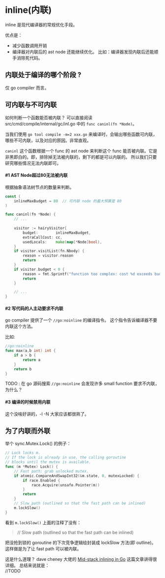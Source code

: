 # inline(内联)  

inline 是现代编译器的常规优化手段。 

优点是：

* 减少函数调用开销  
* 编译器对内联后的 ast node 还能继续优化。 比如：编译器发现内联后还能顺手消除死代码。  

## 内联处于编译的哪个阶段 ? 

仅 go compiler 而言。

## 可内联与不可内联

如何判断一个函数能否被内联？ 可以直接阅读 src/cmd/compile/internal/gc/inl.go 中的 `func caninl(fn *Node)`。

当我们使用 `go tool compile -m=2 xxx.go` 来编译时，会输出哪些函数可内联，哪些不可内联，以及对应的原因。非常直观。   

`caninl` 这个函数根据一个 func 的 ast node 来判断这个 func 能否被内联。它是非黑即白的。即，排除掉无法被内联的，剩下的都是可以内联的。 所以我们只要研究哪些情况无法内联即可。

#### #1 AST Node超过80无法被内联  

根据抽象语法树节点的数量来判断。  

```go
const (
	inlineMaxBudget = 80  // 可内联 node 的最大预算是 80 
)

func caninl(fn *Node) {
	// ... 
	
 	visitor := hairyVisitor{
 		budget:        inlineMaxBudget,
 		extraCallCost: cc,
 		usedLocals:    make(map[*Node]bool),
 	}
 	if visitor.visitList(fn.Nbody) {
 		reason = visitor.reason
 		return
 	}
 	if visitor.budget < 0 {
 		reason = fmt.Sprintf("function too complex: cost %d exceeds budget %d", inlineMaxBudget-visitor.budget, inlineMaxBudget)
 		return
 	}

 	// ... 
}
```   

#### #2 写代码的人主动要求不内联 

go compiler 提供了一个 `//go:noinline` 的编译指令。 这个指令告诉编译器不要内联这个方法。

比如: 
```go
//go:noinline
func max(a,b int) int {
	if a > b {
		return a
	}
	return b
}
```

TODO : 在 go 源码搜索 `//go:noinline` 会发现许多 small function 要求不内联，为什么？

#### #3 编译的时候禁用内联 

这个没啥好讲的，-l -N 大家应该都很熟了。  

## 为了内联而外联 

举个 sync.Mutex.Lock() 的例子：
```go
// Lock locks m.
// If the lock is already in use, the calling goroutine
// blocks until the mutex is available.
func (m *Mutex) Lock() {
	// Fast path: grab unlocked mutex.
	if atomic.CompareAndSwapInt32(&m.state, 0, mutexLocked) {
		if race.Enabled {
			race.Acquire(unsafe.Pointer(m))
		}
		return
	}
	// Slow path (outlined so that the fast path can be inlined)
	m.lockSlow()
}
```

看到 `m.lockSlow()` 上面的注释了没有：

> // Slow path (outlined so that the fast path can be inlined)

把没抢到锁的 goroutine 的下次竞争逻辑给封装成 lockSlow 方法(即 outline)。 这样做是为了让 fast path 可以被内联。

这是什么道理？ dave cheney 大佬的 [Mid-stack inlining in Go](https://dave.cheney.net/2020/05/02/mid-stack-inlining-in-go) 这篇文章讲得很详细。 总结来说就是：  
//TODO  